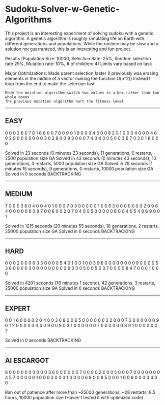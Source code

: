 # Sudoku-Solver-w-Genetic-Algorithms
This project is an interesting experiment of solving sudoku with a genetic algorithm. A genetic algorithm is roughly simulating life on Earth with different generations and populations. While the runtime may be slow and a solution not guarranteed, this is an interesting and fun project.

Results (Population Size: 10000, Selection Rate: 25%, Random selection rate 25%, Mutation rate: 10%, # of children: 4)
        Limits vary based on task

Major Optimizations:
    Made parent selection faster (I previously was erasing elements in the middle of a vector making the function O(n^2))
    Instead I loop from the end to make the selection fast

    Made the mutation algorithm switch two values in a box rather than two whole boxes
    The previous mutation algorithm hurt the fitness level

----
EASY
----
0 0 0 2 6 0 7 0 1
6 8 0 0 7 0 0 9 0
1 9 0 0 0 4 5 0 0
8 2 0 1 0 0 0 4 0
0 0 4 6 0 2 9 0 0
0 5 0 0 0 3 0 2 8
0 0 9 3 0 0 0 7 4
0 4 0 0 5 0 0 3 6
7 0 3 0 1 8 0 0 0

Solved in 23 seconds (0 minutes 23 seconds), 11 generations, 0 restarts, 2500 population size GA
Solved in 43 seconds (0 minutes 43 seconds), 10 generations, 0 restarts, 5000 population size GA
Solved in 78 seconds (1 minutes 18 seconds), 9 generations, 0 restarts, 10000 population size GA
Solved in 0 seconds BACKTRACKING

------
MEDIUM
------
7 0 0 0 3 6 0 4 0
0 4 0 1 0 0 0 7 0
3 0 0 0 0 0 1 0 0
5 3 0 0 0 0 0 0 0
2 0 9 6 4 0 0 0 0
0 6 0 9 7 0 0 8 0
0 2 0 7 0 4 0 0 5
0 0 0 0 0 8 0 0 4
0 5 4 0 6 9 0 0 1

Solved in 1215 seconds (20 minutes 55 seconds), 18 generations, 2 restarts, 25000 population size GA
Solved in 0 seconds BACKTRACKING

----
HARD
----
0 0 0 2 0 0 0 6 3
3 0 0 0 0 5 4 0 1
0 0 1 0 0 3 9 8 0
0 0 0 0 0 0 0 9 0
0 0 0 5 3 8 0 0 0
0 3 0 0 0 0 0 0 0
0 2 6 3 0 0 5 0 0
5 0 3 7 0 0 0 0 8
4 7 0 0 0 1 0 0 0

Solved in 4201 seconds (70 minutes 1 second), 42 generations, 3 restarts, 25000 population size GA
Solved in 0 seconds BACKTRACKING

------
EXPERT
------
0 0 1 6 0 0 0 0 2
0 4 0 0 3 0 8 0 0
6 5 0 0 0 0 0 0 3
2 0 0 0 7 3 0 0 0
0 0 0 9 0 1 2 0 0
0 0 0 0 4 0 9 0 0
8 0 3 1 0 0 0 0 0
0 7 0 0 0 0 0 0 8
9 1 0 0 0 0 0 0 7

Solved in 0 seconds BACKTRACKING

-----------
AI ESCARGOT
-----------
8 0 0 0 0 0 0 0 0
0 0 3 6 0 0 0 0 0
0 7 0 0 9 0 2 0 0 
0 5 0 0 0 7 0 0 0
0 0 0 0 4 5 7 0 0 
0 0 0 1 0 0 0 3 0
0 0 1 0 0 0 0 6 8
0 0 8 5 0 0 0 1 0
0 9 0 0 0 0 4 0 0

Ran out of patience after more than ~25000 generations, ~28 restarts, 8.5 hours, 10000 population size
(Haven't tested it with optimized code)